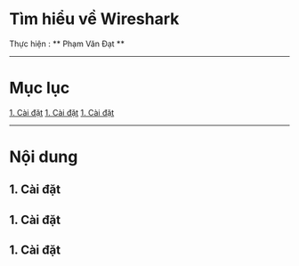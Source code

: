 # Tìm hiểu về Wireshark
Thực hiện : ** Phạm Văn Đạt **

---
 
# Mục lục

[ 1. Cài đặt]( #1)
[ 1. Cài đặt]( #2)
[ 1. Cài đặt]( #3)

---

# Nội dung


<a name="1"></a>
## 1. Cài đặt







<a name="2"></a>
## 1. Cài đặt








<a name="3"></a>
## 1. Cài đặt